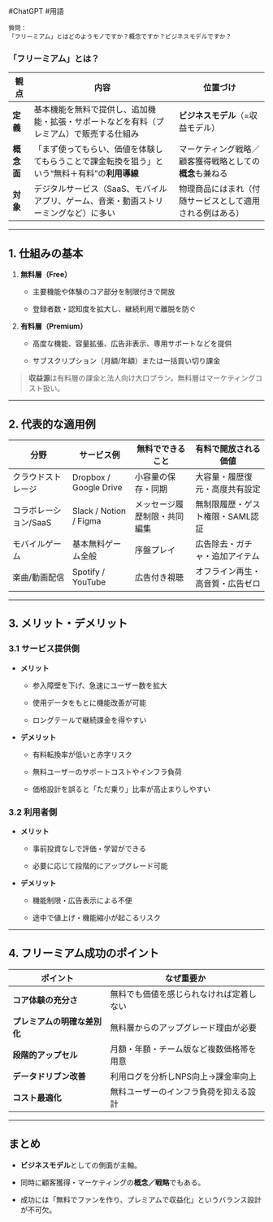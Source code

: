 #ChatGPT #用語 

```
質問：
「フリーミアム」とはどのようモノですか？概念ですか？ビジネスモデルですか？
```
### 「フリーミアム」とは？

| 観点      | 内容                                                 | 位置づけ                           |
| ------- | -------------------------------------------------- | ------------------------------ |
| **定義**  | 基本機能を無料で提供し、追加機能・拡張・サポートなどを有料（プレミアム）で販売する仕組み       | **ビジネスモデル**（=収益モデル）            |
| **概念面** | 「まず使ってもらい、価値を体験してもらうことで課金転換を狙う」という“無料＋有料”の**利用導線** | マーケティング戦略／顧客獲得戦略としての**概念**も兼ねる |
| **対象**  | デジタルサービス（SaaS、モバイルアプリ、ゲーム、音楽・動画ストリーミングなど）に多い       | 物理商品にはまれ（付随サービスとして適用される例はある）   |

---

## 1. 仕組みの基本

1. **無料層（Free）**
    
    - 主要機能や体験のコア部分を制限付きで開放
        
    - 登録者数・認知度を拡大し、継続利用で離脱を防ぐ
        
2. **有料層（Premium）**
    
    - 高度な機能、容量拡張、広告非表示、専用サポートなどを提供
        
    - サブスクリプション（月額/年額）または一括買い切り課金
        

> **収益源**は有料層の課金と法人向け大口プラン。無料層はマーケティングコスト扱い。

---

## 2. 代表的な適用例

|分野|サービス例|無料でできること|有料で開放される価値|
|---|---|---|---|
|クラウドストレージ|Dropbox / Google Drive|小容量の保存・同期|大容量・履歴復元・高度共有設定|
|コラボレーション/SaaS|Slack / Notion / Figma|メッセージ履歴制限・共同編集|無制限履歴・ゲスト権限・SAML認証|
|モバイルゲーム|基本無料ゲーム全般|序盤プレイ|広告除去・ガチャ・追加アイテム|
|楽曲/動画配信|Spotify / YouTube|広告付き視聴|オフライン再生・高音質・広告ゼロ|

---

## 3. メリット・デメリット

### 3.1 サービス提供側

- **メリット**
    
    - 参入障壁を下げ、急速にユーザー数を拡大
        
    - 使用データをもとに機能改善が可能
        
    - ロングテールで継続課金を得やすい
        
- **デメリット**
    
    - 有料転換率が低いと赤字リスク
        
    - 無料ユーザーのサポートコストやインフラ負荷
        
    - 価格設計を誤ると「ただ乗り」比率が高止まりしやすい
        

### 3.2 利用者側

- **メリット**
    
    - 事前投資なしで評価・学習ができる
        
    - 必要に応じて段階的にアップグレード可能
        
- **デメリット**
    
    - 機能制限・広告表示による不便
        
    - 途中で値上げ・機能縮小が起こるリスク
        

---

## 4. フリーミアム成功のポイント

|ポイント|なぜ重要か|
|---|---|
|**コア体験の充分さ**|無料でも価値を感じられなければ定着しない|
|**プレミアムの明確な差別化**|無料層からのアップグレード理由が必要|
|**段階的アップセル**|月額・年額・チーム版など複数価格帯を用意|
|**データドリブン改善**|利用ログを分析しNPS向上→課金率向上|
|**コスト最適化**|無料ユーザーのインフラ負荷を抑える設計|

---

## まとめ

- **ビジネスモデル**としての側面が主軸。
    
- 同時に顧客獲得・マーケティングの**概念／戦略**でもある。
    
- 成功には「無料でファンを作り、プレミアムで収益化」というバランス設計が不可欠。